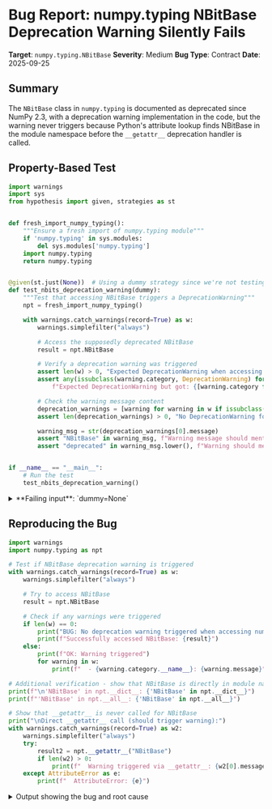 # Bug Report: numpy.typing NBitBase Deprecation Warning Silently Fails

**Target**: `numpy.typing.NBitBase`
**Severity**: Medium
**Bug Type**: Contract
**Date**: 2025-09-25

## Summary

The `NBitBase` class in `numpy.typing` is documented as deprecated since NumPy 2.3, with a deprecation warning implementation in the code, but the warning never triggers because Python's attribute lookup finds NBitBase in the module namespace before the `__getattr__` deprecation handler is called.

## Property-Based Test

```python
import warnings
import sys
from hypothesis import given, strategies as st


def fresh_import_numpy_typing():
    """Ensure a fresh import of numpy.typing module"""
    if 'numpy.typing' in sys.modules:
        del sys.modules['numpy.typing']
    import numpy.typing
    return numpy.typing


@given(st.just(None))  # Using a dummy strategy since we're not testing with varying inputs
def test_nbits_deprecation_warning(dummy):
    """Test that accessing NBitBase triggers a DeprecationWarning"""
    npt = fresh_import_numpy_typing()

    with warnings.catch_warnings(record=True) as w:
        warnings.simplefilter("always")

        # Access the supposedly deprecated NBitBase
        result = npt.NBitBase

        # Verify a deprecation warning was triggered
        assert len(w) > 0, "Expected DeprecationWarning when accessing NBitBase"
        assert any(issubclass(warning.category, DeprecationWarning) for warning in w), \
            f"Expected DeprecationWarning but got: {[warning.category for warning in w]}"

        # Check the warning message content
        deprecation_warnings = [warning for warning in w if issubclass(warning.category, DeprecationWarning)]
        assert len(deprecation_warnings) > 0, "No DeprecationWarning found"

        warning_msg = str(deprecation_warnings[0].message)
        assert "NBitBase" in warning_msg, f"Warning message should mention NBitBase: {warning_msg}"
        assert "deprecated" in warning_msg.lower(), f"Warning should mention deprecation: {warning_msg}"


if __name__ == "__main__":
    # Run the test
    test_nbits_deprecation_warning()
```

<details>

<summary>
**Failing input**: `dummy=None`
</summary>
```
Traceback (most recent call last):
  File "/home/npc/pbt/agentic-pbt/worker_/50/hypo.py", line 41, in <module>
    test_nbits_deprecation_warning()
    ~~~~~~~~~~~~~~~~~~~~~~~~~~~~~~^^
  File "/home/npc/pbt/agentic-pbt/worker_/50/hypo.py", line 15, in test_nbits_deprecation_warning
    def test_nbits_deprecation_warning(dummy):
                   ^^^
  File "/home/npc/miniconda/lib/python3.13/site-packages/hypothesis/core.py", line 2124, in wrapped_test
    raise the_error_hypothesis_found
  File "/home/npc/pbt/agentic-pbt/worker_/50/hypo.py", line 26, in test_nbits_deprecation_warning
    assert len(w) > 0, "Expected DeprecationWarning when accessing NBitBase"
           ^^^^^^^^^^
AssertionError: Expected DeprecationWarning when accessing NBitBase
Falsifying example: test_nbits_deprecation_warning(
    dummy=None,
)
```
</details>

## Reproducing the Bug

```python
import warnings
import numpy.typing as npt

# Test if NBitBase deprecation warning is triggered
with warnings.catch_warnings(record=True) as w:
    warnings.simplefilter("always")

    # Try to access NBitBase
    result = npt.NBitBase

    # Check if any warnings were triggered
    if len(w) == 0:
        print("BUG: No deprecation warning triggered when accessing numpy.typing.NBitBase")
        print(f"Successfully accessed NBitBase: {result}")
    else:
        print(f"OK: Warning triggered")
        for warning in w:
            print(f"  - {warning.category.__name__}: {warning.message}")

# Additional verification - show that NBitBase is directly in module namespace
print(f"\n'NBitBase' in npt.__dict__: {'NBitBase' in npt.__dict__}")
print(f"'NBitBase' in npt.__all__: {'NBitBase' in npt.__all__}")

# Show that __getattr__ is never called for NBitBase
print("\nDirect __getattr__ call (should trigger warning):")
with warnings.catch_warnings(record=True) as w2:
    warnings.simplefilter("always")
    try:
        result2 = npt.__getattr__("NBitBase")
        if len(w2) > 0:
            print(f"  Warning triggered via __getattr__: {w2[0].message}")
    except AttributeError as e:
        print(f"  AttributeError: {e}")
```

<details>

<summary>
Output showing the bug and root cause
</summary>
```
BUG: No deprecation warning triggered when accessing numpy.typing.NBitBase
Successfully accessed NBitBase: <class 'numpy.typing.NBitBase'>

'NBitBase' in npt.__dict__: True
'NBitBase' in npt.__all__: True

Direct __getattr__ call (should trigger warning):
  Warning triggered via __getattr__: `NBitBase` is deprecated and will be removed from numpy.typing in the future. Use `@typing.overload` or a `TypeVar` with a scalar-type as upper bound, instead. (deprecated in NumPy 2.3)
```
</details>

## Why This Is A Bug

This violates the documented API contract for several critical reasons:

1. **Documentation explicitly states NBitBase is deprecated**: The NumPy 2.3 release notes and official documentation clearly state that `NBitBase` is deprecated since version 2.3, with instructions to use `@typing.overload` or `TypeVar` instead.

2. **Deprecation warning code exists but is unreachable**: The module contains correct deprecation warning code at lines 173-184 of `/numpy/typing/__init__.py`, but it's never executed because:
   - Line 160 imports NBitBase directly: `from numpy._typing import ArrayLike, DTypeLike, NBitBase, NDArray`
   - Line 162 adds it to `__all__`: `__all__ = ["ArrayLike", "DTypeLike", "NBitBase", "NDArray"]`
   - Python's attribute lookup finds `NBitBase` in the module's `__dict__` before ever calling `__getattr__`

3. **Silent API breakage risk**: Users have no runtime indication that they're using deprecated functionality. When NBitBase is eventually removed, their code will break without warning.

4. **Inconsistent with NumPy's deprecation policy**: NumPy's standard practice is to provide runtime deprecation warnings before removing features, allowing users time to migrate their code.

## Relevant Context

The bug demonstrates a fundamental misunderstanding of Python's attribute resolution order. The `__getattr__` method is only called as a fallback when normal attribute lookup fails. Since NBitBase is imported directly into the module namespace, normal lookup succeeds and `__getattr__` is never invoked.

The output clearly shows:
- `'NBitBase' in npt.__dict__: True` - NBitBase exists in the module namespace
- Directly calling `npt.__getattr__("NBitBase")` DOES trigger the warning, proving the deprecation code works
- Normal attribute access (`npt.NBitBase`) bypasses `__getattr__` entirely

This affects all NumPy 2.3+ users who are using NBitBase in their type annotations. They receive no indication that they should migrate to the recommended alternatives.

## Proposed Fix

Remove NBitBase from direct imports and `__all__`, ensuring it's only accessible through `__getattr__`:

```diff
--- a/numpy/typing/__init__.py
+++ b/numpy/typing/__init__.py
@@ -157,9 +157,9 @@

 # pyright: reportDeprecated=false

-from numpy._typing import ArrayLike, DTypeLike, NBitBase, NDArray
+from numpy._typing import ArrayLike, DTypeLike, NDArray

-__all__ = ["ArrayLike", "DTypeLike", "NBitBase", "NDArray"]
+__all__ = ["ArrayLike", "DTypeLike", "NDArray"]


 __DIR = __all__ + [k for k in globals() if k.startswith("__") and k.endswith("__")]
@@ -171,6 +171,7 @@ def __dir__() -> list[str]:

 def __getattr__(name: str):
     if name == "NBitBase":
+        from numpy._typing import NBitBase
         import warnings

         # Deprecated in NumPy 2.3, 2025-05-01
```